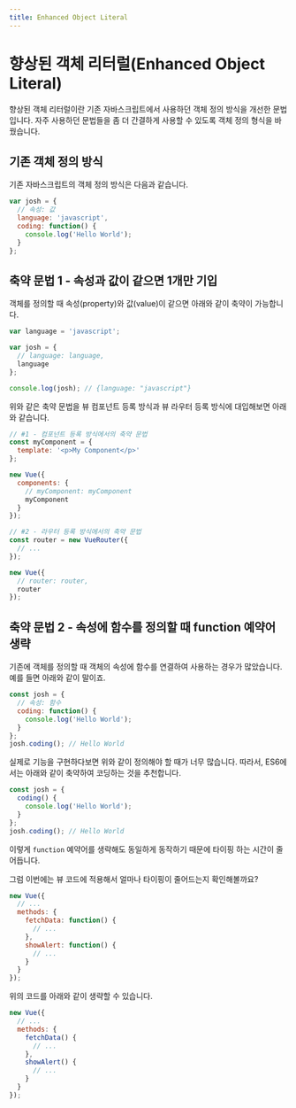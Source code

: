 ```yaml
---
title: Enhanced Object Literal
---
```


# 향상된 객체 리터럴(Enhanced Object Literal)

향상된 객체 리터럴이란 기존 자바스크립트에서 사용하던 객체 정의 방식을 개선한 문법입니다. 자주 사용하던 문법들을 좀 더 간결하게 사용할 수 있도록 객체 정의 형식을 바꿨습니다.

## 기존 객체 정의 방식

기존 자바스크립트의 객체 정의 방식은 다음과 같습니다.

```js
var josh = {
  // 속성: 값
  language: 'javascript',
  coding: function() {
    console.log('Hello World');
  }
};
```

## 축약 문법 1 - 속성과 값이 같으면 1개만 기입

객체를 정의할 때 속성(property)와 값(value)이 같으면 아래와 같이 축약이 가능합니다.

```js
var language = 'javascript';

var josh = {
  // language: language,
  language
};

console.log(josh); // {language: "javascript"}
```

위와 같은 축약 문법을 뷰 컴포넌트 등록 방식과 뷰 라우터 등록 방식에 대입해보면 아래와 같습니다.

```js
// #1 - 컴포넌트 등록 방식에서의 축약 문법
const myComponent = {
  template: '<p>My Component</p>'
};

new Vue({
  components: {
    // myComponent: myComponent
    myComponent
  }
});
```

```js
// #2 - 라우터 등록 방식에서의 축약 문법
const router = new VueRouter({
  // ...
});

new Vue({
  // router: router,
  router
});
```

## 축약 문법 2 - 속성에 함수를 정의할 때 function 예약어 생략

기존에 객체를 정의할 때 객체의 속성에 함수를 연결하여 사용하는 경우가 많았습니다. 예를 들면 아래와 같이 말이죠.

```js
const josh = {
  // 속성: 함수
  coding: function() {
    console.log('Hello World');
  }
};
josh.coding(); // Hello World
```

실제로 기능을 구현하다보면 위와 같이 정의해야 할 때가 너무 많습니다. 따라서, ES6에서는 아래와 같이 축약하여 코딩하는 것을 추천합니다.

```js
const josh = {
  coding() {
    console.log('Hello World');
  }
};
josh.coding(); // Hello World
```

이렇게 `function` 예약어를 생략해도 동일하게 동작하기 때문에 타이핑 하는 시간이 줄어듭니다.

그럼 이번에는 뷰 코드에 적용해서 얼마나 타이핑이 줄어드는지 확인해볼까요?

```js
new Vue({
  // ...
  methods: {
    fetchData: function() {
      // ...
    },
    showAlert: function() {
      // ...
    }
  }
});
```

위의 코드를 아래와 같이 생략할 수 있습니다.

```js
new Vue({
  // ...
  methods: {
    fetchData() {
      // ...
    },
    showAlert() {
      // ...
    }
  }
});
```